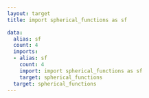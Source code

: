 ```yaml
---
layout: target
title: import spherical_functions as sf

data:
  alias: sf
  count: 4
  imports:
  - alias: sf
    count: 4
    import: import spherical_functions as sf
    target: spherical_functions
  target: spherical_functions
---
```

